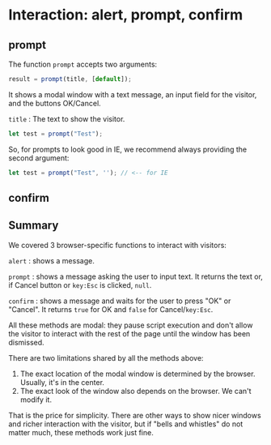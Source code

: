 # Interaction: alert, prompt, confirm

## prompt

The function `prompt` accepts two arguments:

```js no-beautify
result = prompt(title, [default]);
```

It shows a modal window with a text message, an input field for the visitor, and the buttons OK/Cancel.

`title`
: The text to show the visitor.


```js run
let test = prompt("Test");
```

So, for prompts to look good in IE, we recommend always providing the second argument:

```js run
let test = prompt("Test", ''); // <-- for IE
```

## confirm

## Summary

We covered 3 browser-specific functions to interact with visitors:

`alert`
: shows a message.

`prompt`
: shows a message asking the user to input text. It returns the text or, if Cancel button or `key:Esc` is clicked, `null`.

`confirm`
: shows a message and waits for the user to press "OK" or "Cancel". It returns `true` for OK and `false` for Cancel/`key:Esc`.

All these methods are modal: they pause script execution and don't allow the visitor to interact with the rest of the page until the window has been dismissed.

There are two limitations shared by all the methods above:

1. The exact location of the modal window is determined by the browser. Usually, it's in the center.
2. The exact look of the window also depends on the browser. We can't modify it.

That is the price for simplicity. There are other ways to show nicer windows and richer interaction with the visitor, but if "bells and whistles" do not matter much, these methods work just fine.
